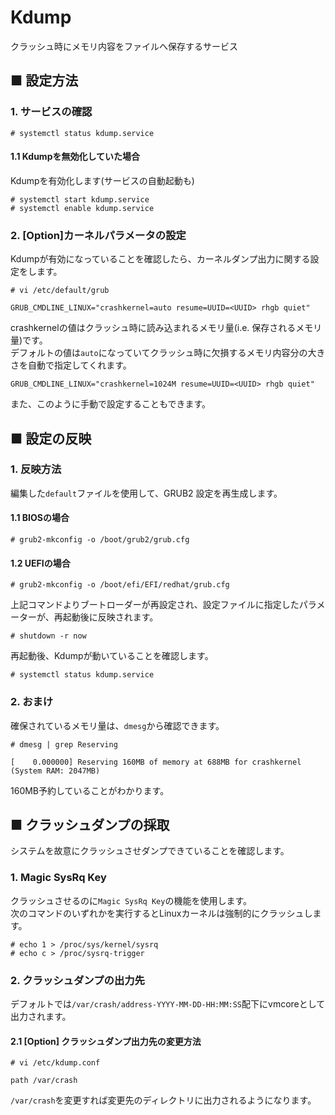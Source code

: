 # Kdump
クラッシュ時にメモリ内容をファイルへ保存するサービス
## ■ 設定方法
### 1. サービスの確認
```
# systemctl status kdump.service
```
#### 1.1 Kdumpを無効化していた場合
Kdumpを有効化します(サービスの自動起動も)
```
# systemctl start kdump.service
# systemctl enable kdump.service
```
### 2. [Option]カーネルパラメータの設定
Kdumpが有効になっていることを確認したら、カーネルダンプ出力に関する設定をします。  
```
# vi /etc/default/grub
```
```
GRUB_CMDLINE_LINUX="crashkernel=auto resume=UUID=<UUID> rhgb quiet"
```
crashkernelの値はクラッシュ時に読み込まれるメモリ量(i.e. 保存されるメモリ量)です。  
デフォルトの値は```auto```になっていてクラッシュ時に欠損するメモリ内容分の大きさを自動で指定してくれます。  
```
GRUB_CMDLINE_LINUX="crashkernel=1024M resume=UUID=<UUID> rhgb quiet"
```
また、このように手動で設定することもできます。  
## ■ 設定の反映
### 1. 反映方法
編集した```default```ファイルを使用して、GRUB2 設定を再生成します。
#### 1.1 BIOSの場合
```
# grub2-mkconfig -o /boot/grub2/grub.cfg
```
#### 1.2 UEFIの場合
```
# grub2-mkconfig -o /boot/efi/EFI/redhat/grub.cfg
```
上記コマンドよりブートローダーが再設定され、設定ファイルに指定したパラメーターが、再起動後に反映されます。
```
# shutdown -r now
```
再起動後、Kdumpが動いていることを確認します。
```
# systemctl status kdump.service
```
### 2. おまけ
確保されているメモリ量は、```dmesg```から確認できます。
```
# dmesg | grep Reserving
```
```
[    0.000000] Reserving 160MB of memory at 688MB for crashkernel (System RAM: 2047MB)
```
160MB予約していることがわかります。
## ■ クラッシュダンプの採取
システムを故意にクラッシュさせダンプできていることを確認します。
### 1. Magic SysRq Key
クラッシュさせるのに```Magic SysRq Key```の機能を使用します。  
次のコマンドのいずれかを実行するとLinuxカーネルは強制的にクラッシュします。
```
# echo 1 > /proc/sys/kernel/sysrq
# echo c > /proc/sysrq-trigger
```
### 2. クラッシュダンプの出力先
デフォルトでは```/var/crash/address-YYYY-MM-DD-HH:MM:SS```配下にvmcoreとして出力されます。  

#### 2.1 [Option] クラッシュダンプ出力先の変更方法
```
# vi /etc/kdump.conf
```
```
path /var/crash
```
```/var/crash```を変更すれば変更先のディレクトリに出力されるようになります。

